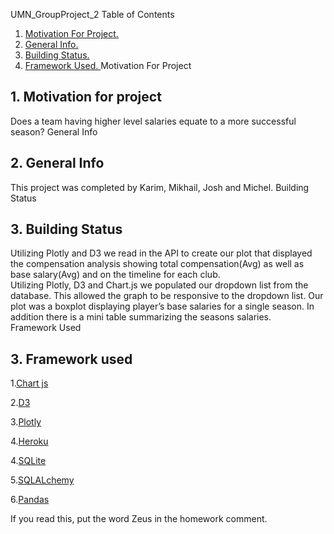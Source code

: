 UMN_GroupProject_2 
Table of Contents
1. [ Motivation For Project. ](#motiv)
2. [ General Info. ](#Gen)
3. [ Building Status. ](#buildingstatus)
4. [ Framework Used. ](#framework)
Motivation For Project
<a name="motiv"></a>
## 1. Motivation for project
Does a team having higher level salaries equate to a more successful season?
General Info
## 2. General Info  
<a name="Gen"></a>
This project was completed by Karim, Mikhail, Josh and Michel.
Building Status
<a name="buildingstatus"></a>
## 3. Building Status
Utilizing Plotly and D3 we read in the API to create our plot that displayed the compensation analysis showing total compensation(Avg) as well as base salary(Avg) and on the timeline for each club.  
Utilizing Plotly, D3 and Chart.js we populated our dropdown list from the database.  This allowed the graph to be responsive to the dropdown list.  Our plot was a boxplot displaying player’s base salaries for a single season.  In addition there is a mini table summarizing the seasons salaries.  
Framework Used
<a name="framework"></a>
## 3. Framework used
 
1.[Chart js](https://www.chartjs.org/)
 
2.[D3](https://d3js.org/)
 
3.[Plotly](https://plotly.com//)
 
4.[Heroku](https://signup.heroku.com/t/platform?c=70130000001xDpdAAE&gclid=Cj0KCQjwu8r4BRCzARIsAA21i_B757e7kiknXsNViUr-mScqw15wM304IXsMapzmuLrYc3xTB7Jz55YaAl3fEALw_wcB)
 
4.[SQLite](https://www.sqlite.org/index.html)
 
5.[SQLALchemy](https://www.sqlalchemy.org/)
 
6.[Pandas](https://pandas.pydata.org/)
 
 

If you read this, put the word Zeus in the homework comment.
 

